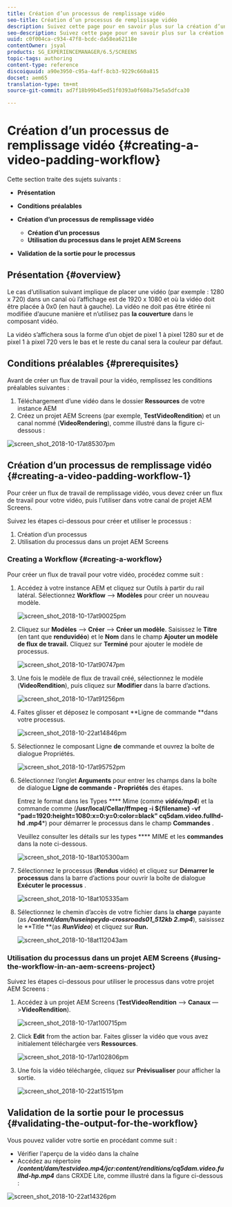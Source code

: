 ```yaml
---
title: Création d’un processus de remplissage vidéo
seo-title: Création d’un processus de remplissage vidéo
description: Suivez cette page pour en savoir plus sur la création d’un remplissage vidéo dans le processus pour vos ressources.
seo-description: Suivez cette page pour en savoir plus sur la création d’un remplissage vidéo dans le processus pour vos ressources.
uuid: c0f004ca-c934-47f8-bcdc-da58ea62118e
contentOwner: jsyal
products: SG_EXPERIENCEMANAGER/6.5/SCREENS
topic-tags: authoring
content-type: reference
discoiquuid: a90e3950-c95a-4aff-8cb3-9229c660a815
docset: aem65
translation-type: tm+mt
source-git-commit: ad7f18b99b45ed51f0393a0f608a75e5a5dfca30

---
```



# Création d’un processus de remplissage vidéo {#creating-a-video-padding-workflow}

Cette section traite des sujets suivants :

* **Présentation**
* **Conditions préalables**
* **Création d’un processus de remplissage vidéo**
   * **Création d’un processus**
   * **Utilisation du processus dans le projet AEM Screens**

* **Validation de la sortie pour le processus**

## Présentation {#overview}

Le cas d’utilisation suivant implique de placer une vidéo (par exemple : 1280 x 720) dans un canal où l’affichage est de 1920 x 1080 et où la vidéo doit être placée à 0x0 (en haut à gauche). La vidéo ne doit pas être étirée ni modifiée d’aucune manière et n’utilisez pas **la couverture** dans le composant vidéo.

La vidéo s’affichera sous la forme d’un objet de pixel 1 à pixel 1280 sur et de pixel 1 à pixel 720 vers le bas et le reste du canal sera la couleur par défaut.

## Conditions préalables {#prerequisites}

Avant de créer un flux de travail pour la vidéo, remplissez les conditions préalables suivantes :

1. Téléchargement d’une vidéo dans le dossier **Ressources** de votre instance AEM
1. Créez un projet AEM Screens (par exemple, **TestVideoRendition**) et un canal nommé (**VideoRendering**), comme illustré dans la figure ci-dessous :

![screen_shot_2018-10-17at85307pm](assets/screen_shot_2018-10-17at85307pm.png)

## Création d’un processus de remplissage vidéo {#creating-a-video-padding-workflow-1}

Pour créer un flux de travail de remplissage vidéo, vous devez créer un flux de travail pour votre vidéo, puis l’utiliser dans votre canal de projet AEM Screens.

Suivez les étapes ci-dessous pour créer et utiliser le processus :

1. Création d’un processus
1. Utilisation du processus dans un projet AEM Screens

### Creating a Workflow {#creating-a-workflow}

Pour créer un flux de travail pour votre vidéo, procédez comme suit :

1. Accédez à votre instance AEM et cliquez sur Outils à partir du rail latéral. Sélectionnez **Workflow** —&gt; **Modèles** pour créer un nouveau modèle.

   ![screen_shot_2018-10-17at90025pm](assets/screen_shot_2018-10-17at90025pm.png)

1. Cliquez sur **Modèles** —&gt; **Créer** —&gt; **Créer un modèle**. Saisissez le **Titre** (en tant que **renduvidéo**) et le **Nom** dans le champ **Ajouter un modèle de flux de travail.** Cliquez sur **Terminé** pour ajouter le modèle de processus.

   ![screen_shot_2018-10-17at90747pm](assets/screen_shot_2018-10-17at90747pm.png)

1. Une fois le modèle de flux de travail créé, sélectionnez le modèle (**VideoRendition**), puis cliquez sur **Modifier** dans la barre d’actions.

   ![screen_shot_2018-10-17at91256pm](assets/screen_shot_2018-10-17at91256pm.png)

1. Faites glisser et déposez le composant **Ligne de commande **dans votre processus.

   ![screen_shot_2018-10-22at14846pm](assets/screen_shot_2018-10-22at14846pm.png)

1. Sélectionnez le composant Ligne **de** commande et ouvrez la boîte de dialogue Propriétés.

   ![screen_shot_2018-10-17at95752pm](assets/screen_shot_2018-10-17at95752pm.png)

1. Sélectionnez l’onglet **Arguments** pour entrer les champs dans la boîte de dialogue **Ligne de commande - Propriétés** des étapes.

   Entrez le format dans les Types **** Mime (comme ***vidéo/mp4***) et la commande comme (**/usr/local/Cellar/ffmpeg -i ${filename} -vf "pad=1920:height=1080:x=0:y=0:color=black" cq5dam.video.fullhd-hd .mp4***) pour démarrer le processus dans le champ **Commandes** .

   Veuillez consulter les détails sur les types **** MIME et les **commandes** dans la note ci-dessous.

   ![screen_shot_2018-10-18at105300am](assets/screen_shot_2018-10-18at105300am.png)

1. Sélectionnez le processus (**Rendus** vidéo) et cliquez sur **Démarrer le processus** dans la barre d’actions pour ouvrir la boîte de dialogue **Exécuter le processus** .

   ![screen_shot_2018-10-18at105335am](assets/screen_shot_2018-10-18at105335am.png)

1. Sélectionnez le chemin d’accès de votre fichier dans la **charge** payante (as ***/content/dam/huseinpeyda-crossroads01_512kb 2.mp4***), saisissez le **Title **(as ***RunVideo***) et cliquez sur **Run.**

   ![screen_shot_2018-10-18at112043am](assets/screen_shot_2018-10-18at112043am.png)

### Utilisation du processus dans un projet AEM Screens {#using-the-workflow-in-an-aem-screens-project}

Suivez les étapes ci-dessous pour utiliser le processus dans votre projet AEM Screens :

1. Accédez à un projet AEM Screens (**TestVideoRendition** —&gt; **Canaux** —&gt;**VideoRendition**).

   ![screen_shot_2018-10-17at100715pm](assets/screen_shot_2018-10-17at100715pm.png)

1. Click **Edit** from the action bar. Faites glisser la vidéo que vous avez initialement téléchargée vers **Ressources**.

   ![screen_shot_2018-10-17at102806pm](assets/screen_shot_2018-10-17at102806pm.png)

1. Une fois la vidéo téléchargée, cliquez sur **Prévisualiser** pour afficher la sortie.

   ![screen_shot_2018-10-22at15151pm](assets/screen_shot_2018-10-22at15151pm.png)

## Validation de la sortie pour le processus {#validating-the-output-for-the-workflow}

Vous pouvez valider votre sortie en procédant comme suit :

* Vérifier l'aperçu de la vidéo dans la chaîne
* Accédez au répertoire ***/content/dam/testvideo.mp4/jcr:content/renditions/cq5dam.video.fullhd-hp.mp4*** dans CRXDE Lite, comme illustré dans la figure ci-dessous :

![screen_shot_2018-10-22at14326pm](assets/screen_shot_2018-10-22at14326pm.png)

